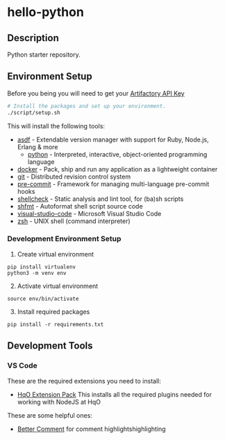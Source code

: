 # hello-python

## Description

Python starter repository.

## Environment Setup

Before you being you will need to get your [Artifactory API Key](https://hqo.jfrog.io/ui/admin/artifactory/user_profile)

```bash
# Install the packages and set up your environment.
./script/setup.sh
```

This will install the following tools:

- [asdf](https://asdf-vm.com/) - Extendable version manager with support for Ruby, Node.js, Erlang & more
  - [python](https://www.python.org/) - Interpreted, interactive, object-oriented programming language
- [docker](https://www.docker.com/) - Pack, ship and run any application as a lightweight container
- [git](https://git-scm.com/) - Distributed revision control system
- [pre-commit](https://pre-commit.com/) - Framework for managing multi-language pre-commit hooks
- [shellcheck](https://www.shellcheck.net/) - Static analysis and lint tool, for (ba)sh scripts
- [shfmt](https://github.com/mvdan/sh/) - Autoformat shell script source code
- [visual-studio-code](https://code.visualstudio.com/) - Microsoft Visual Studio Code
- [zsh](https://www.zsh.org/) - UNIX shell (command interpreter)

### Development Environment Setup

1. Create virtual environment

```
pip install virtualenv
python3 -m venv env
```

2. Activate virtual environment

```
source env/bin/activate
```

3. Install required packages

```
pip install -r requirements.txt
```

## Development Tools

### VS Code

These are the required extensions you need to install:

- [HqO Extension Pack](https://marketplace.visualstudio.com/items?itemName=HqO.hqo-extension-pack)
  This installs all the required plugins needed for working with NodeJS at HqO

These are some helpful ones:

- [Better Comment](https://marketplace.visualstudio.com/items?itemName=aaron-bond.better-comments) for comment highlightshighlighting
